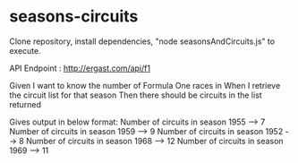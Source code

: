 # seasons-circuits
Clone repository, install dependencies, "node seasonsAndCircuits.js" to execute.

API Endpoint : http://ergast.com/api/f1

Given I want to know the number of Formula One races in <season>
When I retrieve the circuit list for that season
Then there should be <numberOfCircuits> circuits in the list returned

Gives output in below format:
Number of circuits in season 1955 --> 7
Number of circuits in season 1959 --> 9
Number of circuits in season 1952 --> 8
Number of circuits in season 1968 --> 12
Number of circuits in season 1969 --> 11